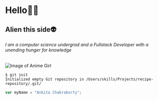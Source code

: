 # Hello👋🏻

## Alien this side👽

###### I am a computer science undergrad and a Fullstack Developer with a unending hunger for knowledge

![Image of Anime Girl](https://plus.unsplash.com/premium_vector-1742860683591-b7da81db09e1?q=80&w=2148&auto=format&fit=crop&ixlib=rb-4.0.3&ixid=M3wxMjA3fDB8MHxwaG90by1wYWdlfHx8fGVufDB8fHx8fA%3D%3D)

```
$ git init
Initialized empty Git repository in /Users/skills/Projects/recipe-repository/.git/
```
``` javascript
var myName = "Ankita Chakraborty";
```
